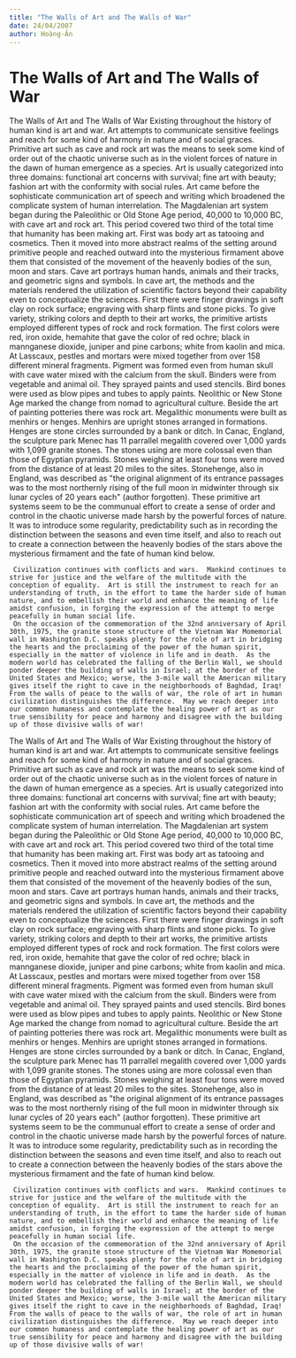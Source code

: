 ```yaml
---
title: "The Walls of Art and The Walls of War"
date: 24/04/2007
author: Hoàng-Ân
---
```


# The Walls of Art and The Walls of War

The Walls of Art and The Walls of War
     Existing throughout the history of human kind is art and war.  Art attempts to communicate sensitive feelings and reach for some kind of harmony in nature and of social graces.  Primitive art such as cave and rock art was the means to seek some kind of order out of the chaotic universe such as in the violent forces of nature in the dawn of human emergence as a species.  Art is usually categorized into three domains: functional art concerns with survival; fine art with beauty; fashion art with the conformity with social rules.  Art came before the sophisticate communication art of speech and writing which broadened the complicate system of human interrelation. 
     The Magdalenian art system began during the Paleolithic or Old Stone Age period, 40,000 to 10,000 BC, with cave art and rock art.  This period covered two third of the total time that humanity has been making art.  First was body art as tatooing and cosmetics.  Then it moved into more abstract realms of the setting around primitive people and reached outward into the mysterious firmament above them that consisted of the movement of the heavenly bodies of the sun, moon and stars.
     Cave art portrays human hands, animals and their tracks, and geometric signs and symbols.  In cave art, the methods and the materials rendered the utilization of scientific factors beyond their capability even to conceptualize the sciences.  First there were finger drawings in soft clay on rock surface; engraving with sharp flints and stone picks.  To give variety, striking colors and depth to their art works, the primitive artists employed different types of rock and rock formation.  The first colors were red, iron oxide, hemahite that gave the color of red ochre; black in mannganese dioxide, juniper and pine carbons; white from kaolin and mica.  At Lasscaux, pestles and mortars were mixed together from over 158 different mineral fragments.  Pigment was formed even from human skull with cave water mixed with the calcium from the skull.  Binders were from vegetable and animal oil.  They sprayed paints and used stencils. Bird bones were used as blow pipes and tubes to apply paints.
     Neolithic or New Stone Age marked the change from nomad to agricultural culture.  Beside the art of painting potteries there was rock art.  Megalithic monuments were built as menhirs or henges.  Menhirs are upright stones arranged in formations.  Henges are stone circles surrounded by a bank or ditch.  In Canac, England, the sculpture park Menec has 11 parrallel megalith covered over 1,000 yards with 1,099 granite stones.  The stones using are more colossal even than those of Egyptian pyramids.  Stones weighing at least four tons were moved from the distance of at least 20 miles to the sites.  Stonehenge, also in England, was described as "the original alignment of its entrance passages was to the most northernly rising of the full moon in midwinter through six lunar cycles of 20 years each" (author forgotten).
     These primitive art systems seem to be the communual effort to create a sense of order and control in the chaotic universe made harsh by the powerful forces of nature.  It was to introduce some regularity, predictability such as in recording the distinction between the seasons and even time itself, and also to reach out to create a connection between the heavenly bodies of the stars above the mysterious firmament and the fate of human kind below.

     Civilization continues with conflicts and wars.  Mankind continues to strive for justice and the welfare of the multitude with the conception of equality.  Art is still the instrument to reach for an understanding of truth, in the effort to tame the harder side of human nature, and to embellish their world and enhance the meaning of life amidst confusion, in forging the expression of the attempt to merge peacefully in human social life.
     On the occasion of the commemoration of the 32nd anniversary of April 30th, 1975, the granite stone structure of the Vietnam War Momemorial wall in Washington D.C. speaks plenty for the role of art in bridging the hearts and the proclaiming of the power of the human spirit, especially in the matter of violence in life and in death.  As the modern world has celebrated the falling of the Berlin Wall, we should ponder deeper the building of walls in Israel; at the border of the United States and Mexico; worse, the 3-mile wall the American military gives itself the right to cave in the neighborhoods of Baghdad, Iraq!  From the walls of peace to the walls of war, the role of art in human civilization distinguishes the difference.  May we reach deeper into our common humaness and contemplate the healing power of art as our true sensibility for peace and harmony and disagree with the building up of those divisive walls of war!

The Walls of Art and The Walls of War
     Existing throughout the history of human kind is art and war.  Art attempts to communicate sensitive feelings and reach for some kind of harmony in nature and of social graces.  Primitive art such as cave and rock art was the means to seek some kind of order out of the chaotic universe such as in the violent forces of nature in the dawn of human emergence as a species.  Art is usually categorized into three domains: functional art concerns with survival; fine art with beauty; fashion art with the conformity with social rules.  Art came before the sophisticate communication art of speech and writing which broadened the complicate system of human interrelation. 
     The Magdalenian art system began during the Paleolithic or Old Stone Age period, 40,000 to 10,000 BC, with cave art and rock art.  This period covered two third of the total time that humanity has been making art.  First was body art as tatooing and cosmetics.  Then it moved into more abstract realms of the setting around primitive people and reached outward into the mysterious firmament above them that consisted of the movement of the heavenly bodies of the sun, moon and stars.
     Cave art portrays human hands, animals and their tracks, and geometric signs and symbols.  In cave art, the methods and the materials rendered the utilization of scientific factors beyond their capability even to conceptualize the sciences.  First there were finger drawings in soft clay on rock surface; engraving with sharp flints and stone picks.  To give variety, striking colors and depth to their art works, the primitive artists employed different types of rock and rock formation.  The first colors were red, iron oxide, hemahite that gave the color of red ochre; black in mannganese dioxide, juniper and pine carbons; white from kaolin and mica.  At Lasscaux, pestles and mortars were mixed together from over 158 different mineral fragments.  Pigment was formed even from human skull with cave water mixed with the calcium from the skull.  Binders were from vegetable and animal oil.  They sprayed paints and used stencils. Bird bones were used as blow pipes and tubes to apply paints.
     Neolithic or New Stone Age marked the change from nomad to agricultural culture.  Beside the art of painting potteries there was rock art.  Megalithic monuments were built as menhirs or henges.  Menhirs are upright stones arranged in formations.  Henges are stone circles surrounded by a bank or ditch.  In Canac, England, the sculpture park Menec has 11 parrallel megalith covered over 1,000 yards with 1,099 granite stones.  The stones using are more colossal even than those of Egyptian pyramids.  Stones weighing at least four tons were moved from the distance of at least 20 miles to the sites.  Stonehenge, also in England, was described as "the original alignment of its entrance passages was to the most northernly rising of the full moon in midwinter through six lunar cycles of 20 years each" (author forgotten).
     These primitive art systems seem to be the communual effort to create a sense of order and control in the chaotic universe made harsh by the powerful forces of nature.  It was to introduce some regularity, predictability such as in recording the distinction between the seasons and even time itself, and also to reach out to create a connection between the heavenly bodies of the stars above the mysterious firmament and the fate of human kind below.

     Civilization continues with conflicts and wars.  Mankind continues to strive for justice and the welfare of the multitude with the conception of equality.  Art is still the instrument to reach for an understanding of truth, in the effort to tame the harder side of human nature, and to embellish their world and enhance the meaning of life amidst confusion, in forging the expression of the attempt to merge peacefully in human social life.
     On the occasion of the commemoration of the 32nd anniversary of April 30th, 1975, the granite stone structure of the Vietnam War Momemorial wall in Washington D.C. speaks plenty for the role of art in bridging the hearts and the proclaiming of the power of the human spirit, especially in the matter of violence in life and in death.  As the modern world has celebrated the falling of the Berlin Wall, we should ponder deeper the building of walls in Israel; at the border of the United States and Mexico; worse, the 3-mile wall the American military gives itself the right to cave in the neighborhoods of Baghdad, Iraq!  From the walls of peace to the walls of war, the role of art in human civilization distinguishes the difference.  May we reach deeper into our common humaness and contemplate the healing power of art as our true sensibility for peace and harmony and disagree with the building up of those divisive walls of war!
